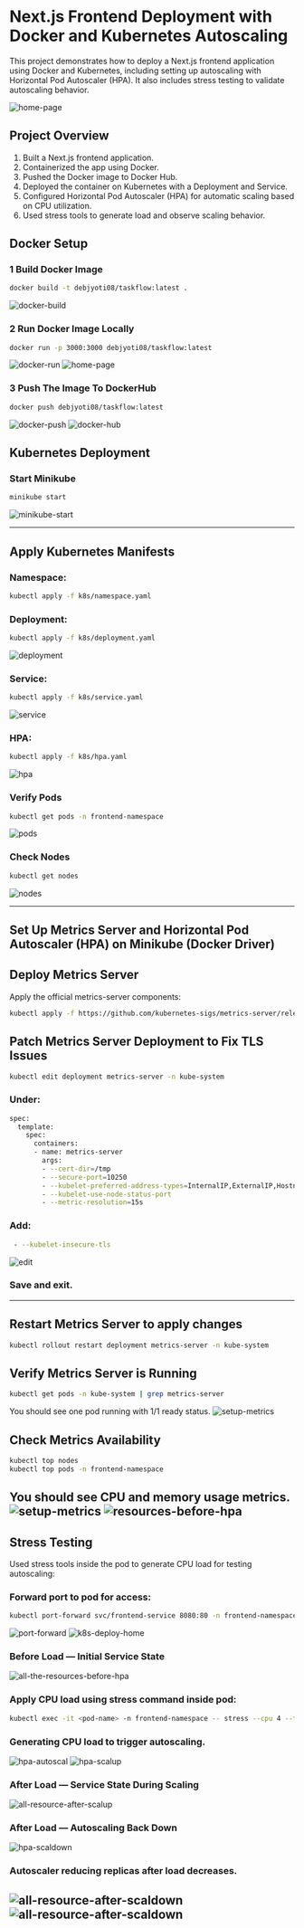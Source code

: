 # Next.js Frontend Deployment with Docker and Kubernetes Autoscaling
This project demonstrates how to deploy a Next.js frontend application using Docker and Kubernetes, including setting up autoscaling with Horizontal Pod Autoscaler (HPA). It also includes stress testing to validate autoscaling behavior.

![home-page](public/home-from-docker.png)
## Project Overview
1. Built a Next.js frontend application.
2. Containerized the app using Docker.
3. Pushed the Docker image to Docker Hub.
4. Deployed the container on Kubernetes with a Deployment and Service.
5. Configured Horizontal Pod Autoscaler (HPA) for automatic scaling based on CPU utilization.
6. Used stress tools to generate load and observe scaling behavior.

## Docker Setup
### 1 Build Docker Image
```sh
docker build -t debjyoti08/taskflow:latest .
```
![docker-build](public/docker-build.png)

### 2 Run Docker Image Locally
```sh
docker run -p 3000:3000 debjyoti08/taskflow:latest
```
![docker-run](public/docker-run.png)
![home-page](public/home-from-docker.png)
### 3 Push The Image To DockerHub
```sh
docker push debjyoti08/taskflow:latest
```
![docker-push](public/docker-push.png)
![docker-hub](public/docker-hub.png)

## Kubernetes Deployment
### Start Minikube
```sh
minikube start
```
![minikube-start](public/minikube-start.png)

---
## Apply Kubernetes Manifests

### Namespace:
```sh
kubectl apply -f k8s/namespace.yaml
```
### Deployment:
```sh
kubectl apply -f k8s/deployment.yaml   
```
![deployment](public/apply-deployment.png)
### Service:
```sh
kubectl apply -f k8s/service.yaml
```
![service](public/apply-svc.png)
### HPA:
```sh
kubectl apply -f k8s/hpa.yaml
```
![hpa](public/apply-hpa.png)


### Verify Pods

```sh
kubectl get pods -n frontend-namespace
```
![pods](public/get-pods.png)

### Check Nodes
```sh
kubectl get nodes
```
![nodes](public/kubectl-nodes.png)

---

## Set Up Metrics Server and Horizontal Pod Autoscaler (HPA) on Minikube (Docker Driver)
## Deploy Metrics Server
Apply the official metrics-server components:
```sh
kubectl apply -f https://github.com/kubernetes-sigs/metrics-server/releases/latest/download/components.yaml
```
## Patch Metrics Server Deployment to Fix TLS Issues
```sh
kubectl edit deployment metrics-server -n kube-system
```
### Under:
```sh
spec:
  template:
    spec:
      containers:
      - name: metrics-server
        args:
        - --cert-dir=/tmp
        - --secure-port=10250
        - --kubelet-preferred-address-types=InternalIP,ExternalIP,Hostname
        - --kubelet-use-node-status-port
        - --metric-resolution=15s

```
### Add:
```sh
 - --kubelet-insecure-tls
```
![edit](public/edit-the-metrics-server.png)
### Save and exit.
---
## Restart Metrics Server to apply changes
```sh
kubectl rollout restart deployment metrics-server -n kube-system
```
## Verify Metrics Server is Running
```sh
kubectl get pods -n kube-system | grep metrics-server
```
You should see one pod running with 1/1 ready status.
![setup-metrics](public/setup-metrics-for-hpa.png)

## Check Metrics Availability
```sh
kubectl top nodes
kubectl top pods -n frontend-namespace
```
You should see CPU and memory usage metrics.
![setup-metrics](public/after-setup-metrics-hpa.png)
![resources-before-hpa](public/all-the-resources-before-hpa.png)
---
## Stress Testing
Used stress tools inside the pod to generate CPU load for testing autoscaling:
### Forward port to pod for access:
```sh
kubectl port-forward svc/frontend-service 8080:80 -n frontend-namespace
```
![port-forward](public/port-forward-svc.png)
![k8s-deploy-home](public/k8s-deploy-home.png)

### Before Load — Initial Service State
![all-the-resources-before-hpa](public/all-the-resources-before-hpa.png)

### Apply CPU load using stress command inside pod:
```sh
kubectl exec -it <pod-name> -n frontend-namespace -- stress --cpu 4 --timeout 30   
```
### Generating CPU load to trigger autoscaling.
![hpa-autoscal](public/hpa-autoscal.png)
![hpa-scalup](public/hpa-scalup.png)

### After Load — Service State During Scaling
![all-resource-after-scalup](public/all-resource-after-scalup.png)

### After Load — Autoscaling Back Down
![hpa-scaldown](public/hpa-scaldown.png)

 ### Autoscaler reducing replicas after load decreases.
![all-resource-after-scaldown](public/pods-auto-terminating.png)
![all-resource-after-scaldown](public/all-resource-after-scaldown.png)
---
